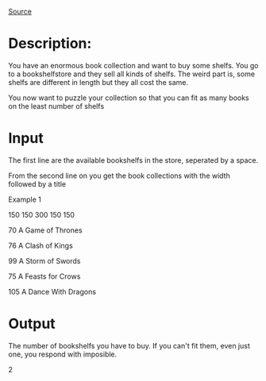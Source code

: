 [Source](https://www.reddit.com/r/dailyprogrammer/comments/7vm223/20180206_challenge_350_easy_bookshelf_problem/)

# Description:

You have an enormous book collection and want to buy some shelfs. You go to a bookshelfstore and they sell all kinds of shelfs. The weird part is, some shelfs are different in length but they all cost the same.

You now want to puzzle your collection so that you can fit as many books on the least number of shelfs

# Input

The first line are the available bookshelfs in the store, seperated by a space.

From the second line on you get the book collections with the width followed by a title

Example 1

150 150 300 150 150

70 A Game of Thrones

76 A Clash of Kings

99 A Storm of Swords

75 A Feasts for Crows

105 A Dance With Dragons


# Output

The number of bookshelfs you have to buy. If you can't fit them, even just one, you respond with imposible.

2
